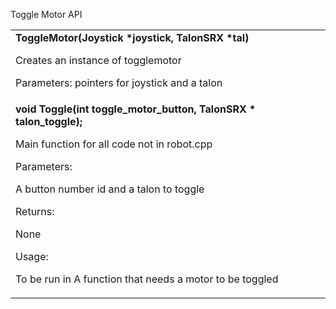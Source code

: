 <!----- Conversion time: 0.388 seconds.


Using this Markdown file:

1. Cut and paste this output into your source file.
2. See the notes and action items below regarding this conversion run.
3. Check the rendered output (headings, lists, code blocks, tables) for proper
   formatting and use a linkchecker before you publish this page.

Conversion notes:

* Docs to Markdown version 1.0β18
* Fri Feb 14 2020 19:35:58 GMT-0800 (PST)
* Source doc: https://docs.google.com/open?id=1ZQrXAvW82ehoDB678vmTZYyrqLUvdMy9Ghtm1A_vK24
----->


Toggle Motor API 


<table>
  <tr>
   <td><strong>ToggleMotor(Joystick *joystick, TalonSRX *tal)</strong>
<p>
Creates an instance of togglemotor
<p>
Parameters: pointers for joystick and a talon
   </td>
  </tr>
  <tr>
   <td><strong>void Toggle(int toggle_motor_button, TalonSRX * talon_toggle);</strong>
<p>
Main function for all code not in robot.cpp
<p>
Parameters:
<p>
A button number id and a talon to toggle
<p>
Returns:
<p>
None
<p>
Usage:
<p>
To be run in A function that needs a motor to be toggled
   </td>
  </tr>
</table>



<!-- Docs to Markdown version 1.0β18 -->

